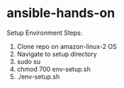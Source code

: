 # ansible-hands-on

Setup Environment Steps:

1. Clone repo on amazon-linux-2 OS
2. Navigate to setup directory
3. sudo su
4. chmod 700 env-setup.sh
5. ./env-setup.sh